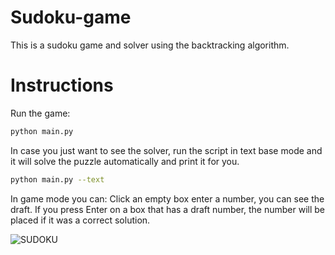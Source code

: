 # Sudoku-game
This is a sudoku game and solver using the backtracking algorithm.

# Instructions
Run the game:
```bash
python main.py
```

In case you just want to see the solver, run the script in text base mode and it will solve the puzzle
automatically and print it for you.

```bash
python main.py --text
```

In game mode you can:
Click an empty box enter a number, you can see the draft. If you press Enter on a box that has a draft number, the number will be placed if it was a correct solution.

![SUDOKU](https://i.ibb.co/PFYqvDX/sudoku-game.png)
